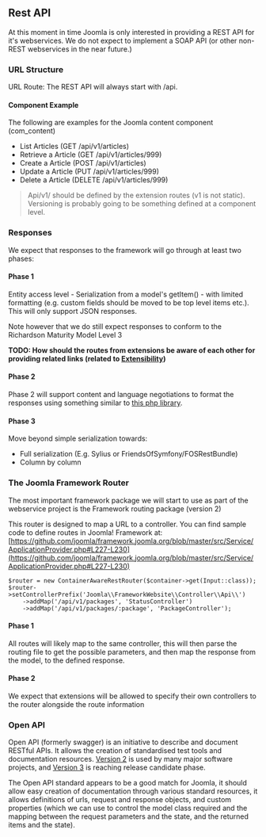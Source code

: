 ## Rest API
At this moment in time Joomla is only interested in providing a REST API for it's webservices. We do not expect to implement
a SOAP API (or other non-REST webservices in the near future.)

### URL Structure
URL Route: The REST API will always start with /api.

#### Component Example
The following are examples for the Joomla content component (com_content)
  - List Articles (GET /api/v1/articles)
  - Retrieve a Article (GET /api/v1/articles/999)
  - Create a Article (POST /api/v1/articles)
  - Update a Article (PUT /api/v1/articles/999)
  - Delete a Article (DELETE /api/v1/articles/999)

> Api/v1/ should be defined by the extension routes (v1 is not static). Versioning is probably going to be something defined at a component level.

### Responses
We expect that responses to the framework will go through at least two phases:

#### Phase 1
Entity access level - Serialization from a model's getItem() - with limited formatting (e.g. custom fields should be
moved to be top level items etc.). This will only support JSON responses.

Note however that we do still expect responses to conform to the Richardson Maturity Model Level 3

**TODO: How should the routes from extensions be aware of each other for providing related links (related to
[Extensibility](specification/chapters/extensibility.md))**

#### Phase 2
Phase 2 will support content and language negotiations to format the responses using something similar to [this php
library](https://github.com/willdurand/Negotiation).

#### Phase 3
Move beyond simple serialization towards:
  - Full serialization (E.g. Sylius or FriendsOfSymfony/FOSRestBundle)
  - Column by column

### The Joomla Framework Router
The most important framework package we will start to use as part of the webservice project is the Framework routing package (version 2)

This router is designed to map a URL to a controller. You can find sample code to define routes in Joomla! Framework at: [https://github.com/joomla/framework.joomla.org/blob/master/src/Service/ApplicationProvider.php#L227-L230](https://github.com/joomla/framework.joomla.org/blob/master/src/Service/ApplicationProvider.php#L227-L230)

	$router = new ContainerAwareRestRouter($container->get(Input::class));
	$router->setControllerPrefix('Joomla\\FrameworkWebsite\\Controller\\Api\\')
		->addMap('/api/v1/packages', 'StatusController')
		->addMap('/api/v1/packages/:package', 'PackageController');

#### Phase 1
All routes will likely map to the same controller, this will then parse the routing file to get the possible parameters,
and then map the response from the model, to the defined response.

#### Phase 2
We expect that extensions will be allowed to specify their own controllers to the router alongside the route information

### Open API
Open API (formerly swagger) is an initiative to describe and document RESTful APIs. It allows the creation of standardised test tools and
documentation resources. [Version 2](https://github.com/OAI/OpenAPI-Specification/blob/master/versions/2.0.md) is used
by many major software projects, and [Version 3](https://github.com/OAI/OpenAPI-Specification/blob/rc1-version-bump/versions/3.0.md)
is reaching release candidate phase.

The Open API standard appears to be a good match for Joomla, it should allow easy creation of documentation through
various standard resources, it allows definitions of urls, request and response objects, and custom properties (which
we can use to control the model class required and the mapping between the request parameters and the state, and the
returned items and the state).

